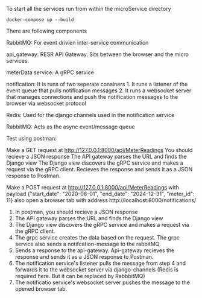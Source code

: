 To start all the services run from within the microService directory 

`docker-compose up --build`

There are following components

RabbitMQ: For event drivien inter-service communication

api_gateway: RESR API Gateway. Sits between the browser and the micro services.

meterData service: A gRPC  service 

notification: It is runs of two seperate conainers
    1. It runs a listener of the event queue that pulls notification messages
    2. It runs a websocket server that manages connections and push the notification messages to the browser via websocket protocol

Redis: Used for the django channels used in the notification service

RabbitMQ: Acts as the async event/message queue


Test using postman:

Make a GET request at http://127.0.0.1:8000/api/MeterReadings
You should recieve a JSON  response
The API gateway parses the URL and finds the Django view
The Django view discovers the gRPC service and makes a request via the gRPC client. Recieves the response and sends it as a JSON response to Postman.

Make a POST request at http://127.0.0.1:8000/api/MeterReadings with payload {"start_date": "2020-08-01", "end_date": "2024-12-31", "meter_id": 11}
also open a browser tab with address http://localhost:8000/notifications/
1. In postman, you should recieve a JSON  response
2. The API gateway parses the URL and finds the Django view
3. The Django view discovers the gRPC service and makes a request via the gRPC client. 
4. The grpc service creates the data based on the request. The grpc service also sends a notifcation-message to the rabbitMQ.
5. Sends a response to the api-gateway. Api-gateway recieves the response and sends it as a JSON response to Postman.
6. The notification service's listener pulls the message from step 4 and forwards it to the websocket server via django-channels (Redis is required here. But it can be replaced by RabbbitMQ)
7. The notificatio service's websocket server pushes the message to the opened browser tab.

